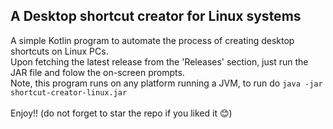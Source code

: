 ## A Desktop shortcut creator for Linux systems
A simple Kotlin program to automate the process of creating desktop shortcuts on Linux PCs.<br>
Upon fetching the latest release from the 'Releases' section, just run the JAR file and folow the on-screen prompts.<br>
Note, this program runs on any platform running a JVM, to run do `java -jar shortcut-creator-linux.jar`<br><br>
Enjoy!! (do not forget to star the repo if you liked it 😊)<br>
